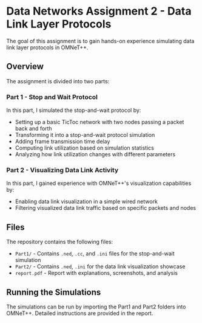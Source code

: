 # Data Networks Assignment 2 - Data Link Layer Protocols

The goal of this assignment is to gain hands-on experience simulating data link layer protocols in OMNeT++.

## Overview

The assignment is divided into two parts:

### Part 1 - Stop and Wait Protocol

In this part, I simulated the stop-and-wait protocol by:

- Setting up a basic TicToc network with two nodes passing a packet back and forth
- Transforming it into a stop-and-wait protocol simulation
- Adding frame transmission time delay 
- Computing link utilization based on simulation statistics
- Analyzing how link utilization changes with different parameters

### Part 2 - Visualizing Data Link Activity 

In this part, I gained experience with OMNeT++'s visualization capabilities by:

- Enabling data link visualization in a simple wired network 
- Filtering visualized data link traffic based on specific packets and nodes

## Files

The repository contains the following files:

- `Part1/` - Contains `.ned`, `.cc`, and `.ini` files for the stop-and-wait simulation
- `Part2/` - Contains `.ned`, `.ini` for the data link visualization showcase
- `report.pdf` - Report with explanations, screenshots, and analysis

## Running the Simulations

The simulations can be run by importing the Part1 and Part2 folders into OMNeT++. Detailed instructions are provided in the report.

